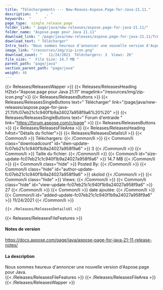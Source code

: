 ```yaml
---
title: "Téléchargements --- New-Reases-Aspose.Page-for-Java-21.11." 
description:  "    . " 
keywords:  "    . " 
page_type:  single_release_page
folder_link: " page/java/new-releases/aspose.page-for-java-21.11/"
folder_name: "Aspose.page pour Java 21.11"
download_link: " /page/java/new-releases/aspose.page-for-java-21.11/fc07eb21c1c940f1b9a24027a958f9a6"
download_text: " Télécharger"
Intro_text: "Nous sommes heureux d'annoncer une nouvelle version d'Aspose.page pour Java."
image_link: "/resources/img/zip-icon.png"
download_count: "   11/24/2021  Téléchargers: 3  Views: 26"
file_size: "  File Size: 14.7 MB "
parent_path: "page/java"
section_parent_path: "page/java"
weight: 46
---
```


{{< Releases/ReleasesWapper >}}
  {{< Releases/ReleasesHeading H2txt="Aspose.page pour Java 21.11" imagelink="/resources/img/zip-icon.png">}}
  {{< Releases/ReleasesButtons >}}
    {{< Releases/ReleasesSingleButtons text=" Télécharger" link="/page/java/new-releases/aspose.page-for-java-21.11/fc07eb21c1c940f1b9a24027a958f9a6%20%20" >}}
    {{< Releases/ReleasesSingleButtons text=" Forum d'entraide " link="https://forum.aspose.com/c/page" >}}
  {{< Releases/ReleasesButtons >}}
  {{< Releases/ReleasesFileArea >}}
    {{< Releases/ReleasesHeading h4txt="Détails du fichier">}}
    {{< Releases/ReleasesDetailsUl >}}
            {{< Common/li  >}} Téléchargers: {{< /Common/li >}} 
      {{< Common/li class="downloadcount" id="dwn-update-fc07eb21c1c940f1b9a24027a958f9a6" >}} 3 {{< /Common/li >}} 
      {{< Common/li  >}} Taille du fichier: {{< /Common/li >}} 
      {{< Common/li id="size-update-fc07eb21c1c940f1b9a24027a958f9a6" >}} 14.7 MB {{< /Common/li >}} 
      {{< Common/li  class="hide" >}} Posted By: {{< /Common/li >}} 
      {{< Common/li class="hide" id="author-update-fc07eb21c1c940f1b9a24027a958f9a6" >}} skolod {{< /Common/li >}} 
      {{< Common/li class="hide"  >}} Views: {{< /Common/li >}} 
      {{< Common/li class="hide" id="view-update-fc07eb21c1c940f1b9a24027a958f9a6" >}} 27 {{< /Common/li >}} 
      {{< Common/li  >}} date ajoutée: {{< /Common/li >}} 
      {{< Common/li id="added-update-fc07eb21c1c940f1b9a24027a958f9a6" >}} 11/24/2021 {{< /Common/li >}} 

    {{< /Releases/ReleasesDetailsUl >}}

  {{< Releases/ReleasesFileFeatures >}}
      <h4>Notes de version</h4><div><a href="https://docs.aspose.com/page/java/aspose-page-for-java-21-11-release-notes/">https://docs.aspose.com/page/java/aspose-page-for-java-21-11-release-notes/</a></div><h4>La description</h4><div class="HTMLDescription">Nous sommes heureux d'annoncer une nouvelle version d'Aspose.page pour Java.</div>
  {{< /Releases/ReleasesFileFeatures >}}
 {{< /Releases/ReleasesFileArea >}}
{{< /Releases/ReleasesWapper >}}


